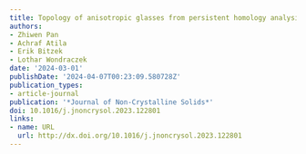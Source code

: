 ```yaml
---
title: Topology of anisotropic glasses from persistent homology analysis
authors:
- Zhiwen Pan
- Achraf Atila
- Erik Bitzek
- Lothar Wondraczek
date: '2024-03-01'
publishDate: '2024-04-07T00:23:09.580728Z'
publication_types:
- article-journal
publication: '*Journal of Non-Crystalline Solids*'
doi: 10.1016/j.jnoncrysol.2023.122801
links:
- name: URL
  url: http://dx.doi.org/10.1016/j.jnoncrysol.2023.122801
---
```

